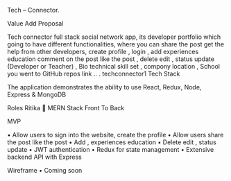 Tech – Connector.


Value Add Proposal

Tech connector full stack social network app, its developer portfolio which going to have different functionalities,
where you can share the post   get the help from other developers, create profile , login , add experiences education comment  on the post  like the post  , delete edit ,  status update  (Developer or Teacher) , Bio  technical skill set , compony location , School you went to GitHub repos link .. 
.
techconnector1
Tech Stack

The application demonstrates the ability to use React, Redux, Node, Express & MongoDB

Roles 
 Ritika  MERN Stack Front To Back

MVP


•	Allow users to sign into the website, create the profile 
•	Allow users share the post like the post 
•	Add , experiences education 
•	Delete edit ,  status update
•	JWT authentication 
•	Redux for state management
•	Extensive backend API with Express

Wireframe 
•	Coming soon 
